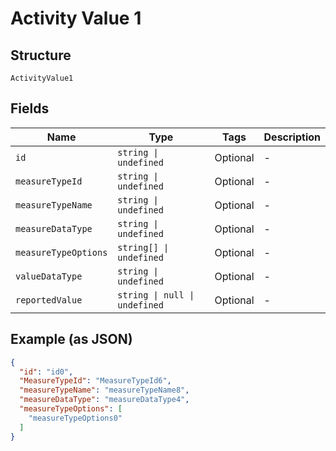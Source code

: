 
# Activity Value 1

## Structure

`ActivityValue1`

## Fields

| Name | Type | Tags | Description |
|  --- | --- | --- | --- |
| `id` | `string \| undefined` | Optional | - |
| `measureTypeId` | `string \| undefined` | Optional | - |
| `measureTypeName` | `string \| undefined` | Optional | - |
| `measureDataType` | `string \| undefined` | Optional | - |
| `measureTypeOptions` | `string[] \| undefined` | Optional | - |
| `valueDataType` | `string \| undefined` | Optional | - |
| `reportedValue` | `string \| null \| undefined` | Optional | - |

## Example (as JSON)

```json
{
  "id": "id0",
  "MeasureTypeId": "MeasureTypeId6",
  "measureTypeName": "measureTypeName8",
  "measureDataType": "measureDataType4",
  "measureTypeOptions": [
    "measureTypeOptions0"
  ]
}
```


